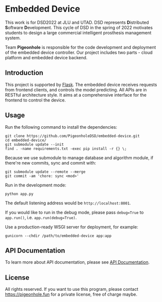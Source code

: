 # Embedded Device

This work is for DSD2022 at JLU and UTAD. DSD represents **D**istributed **S**oftware **D**evelopment. This cycle of DSD in the spring of 2022 motivates students to design a large commercial intelligent prosthesis management system.

Team **Pigeonhole** is responsible for the code development and deployment of the embedded device controller. Our project includes two parts - cloud platform and embedded device backend.

## Introduction

This project is supported by [Flask](https://github.com/pallets/flask). The embedded device receives requests from frontend clients, and controls the model predicting. All APIs are in RESTful architecture style. It aims at a comprehensive interface for the frontend to control the device.

## Usage

Run the following command to install the dependencies:

```
git clone https://github.com/PigeonholeDSD/embedded-device.git
cd embedded-device/
git submodule update --init
find . -name requirements.txt -exec pip install -r {} \;
```

Because we use submodule to manage database and algorithm module, if there're new commits, sync and commit with:

```
git submodule update --remote --merge
git commit -am 'chore: sync <mod>'
```

Run in the development mode:

```
python app.py
```

The default listening address would be `http://localhost:8001`.

If you would like to run in the debug mode, please pass `debug=True` to `app.run()`, i.e. `app.run(debug=True)`.

Use a production-ready WSGI server for deployment, for example:

```
gunicorn --chdir /path/to/embedded-device app:app
```

## API Documentation

To learn more about API documentation, please see [API Documentation](https://doc.ciel.pro/_nz-ppsiSa6RPzR7zwd6Bg?both).

## License

All rights reserved. If you want to use this program, please contact https://pigeonhole.fun for a private license, free of charge maybe.
